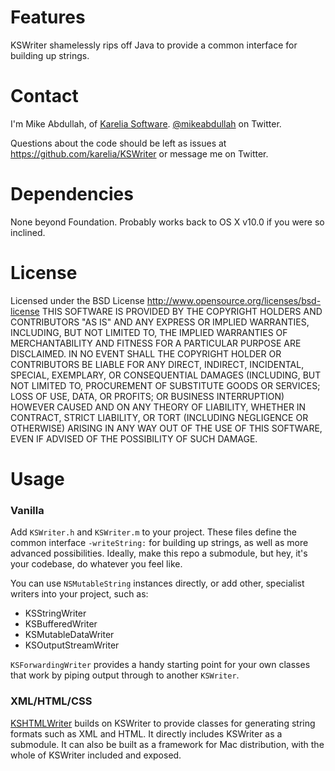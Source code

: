 Features
========

KSWriter shamelessly rips off Java to provide a common interface for building up strings.

Contact
=======

I'm Mike Abdullah, of [Karelia Software](http://karelia.com). [@mikeabdullah](http://twitter.com/mikeabdullah) on Twitter.

Questions about the code should be left as issues at https://github.com/karelia/KSWriter or message me on Twitter.

Dependencies
============

None beyond Foundation. Probably works back to OS X v10.0 if you were so inclined.

License
=======

Licensed under the BSD License <http://www.opensource.org/licenses/bsd-license>
THIS SOFTWARE IS PROVIDED BY THE COPYRIGHT HOLDERS AND CONTRIBUTORS "AS IS" AND ANY
EXPRESS OR IMPLIED WARRANTIES, INCLUDING, BUT NOT LIMITED TO, THE IMPLIED WARRANTIES
OF MERCHANTABILITY AND FITNESS FOR A PARTICULAR PURPOSE ARE DISCLAIMED. IN NO EVENT
SHALL THE COPYRIGHT HOLDER OR CONTRIBUTORS BE LIABLE FOR ANY DIRECT, INDIRECT,
INCIDENTAL, SPECIAL, EXEMPLARY, OR CONSEQUENTIAL DAMAGES (INCLUDING, BUT NOT LIMITED
TO, PROCUREMENT OF SUBSTITUTE GOODS OR SERVICES; LOSS OF USE, DATA, OR PROFITS; OR
BUSINESS INTERRUPTION) HOWEVER CAUSED AND ON ANY THEORY OF LIABILITY, WHETHER IN CONTRACT,
STRICT LIABILITY, OR TORT (INCLUDING NEGLIGENCE OR OTHERWISE) ARISING IN ANY WAY OUT OF
THE USE OF THIS SOFTWARE, EVEN IF ADVISED OF THE POSSIBILITY OF SUCH DAMAGE.

Usage
=====

### Vanilla ###

Add `KSWriter.h` and `KSWriter.m` to your project. These files define the common interface `-writeString:` for building up strings, as well as more advanced possibilities. Ideally, make this repo a submodule, but hey, it's your codebase, do whatever you feel like.

You can use `NSMutableString` instances directly, or add other, specialist writers into your project, such as:

* KSStringWriter
* KSBufferedWriter
* KSMutableDataWriter
* KSOutputStreamWriter

`KSForwardingWriter` provides a handy starting point for your own classes that work by piping output through to another `KSWriter`.

### XML/HTML/CSS ###

[KSHTMLWriter](https://github.com/karelia/KSHTMLWriter) builds on KSWriter to provide classes for generating string formats such as XML and HTML. It directly includes KSWriter as a submodule. It can also be built as a framework for Mac distribution, with the whole of KSWriter included and exposed.